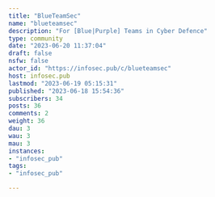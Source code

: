 ```yaml
---
title: "BlueTeamSec" 
name: "blueteamsec"
description: "For [Blue|Purple] Teams in Cyber Defence"
type: community
date: "2023-06-20 11:37:04"
draft: false
nsfw: false
actor_id: "https://infosec.pub/c/blueteamsec"
host: infosec.pub
lastmod: "2023-06-19 05:15:31"
published: "2023-06-18 15:54:36"
subscribers: 34
posts: 36
comments: 2
weight: 36
dau: 3
wau: 3
mau: 3
instances:
- "infosec_pub"
tags: 
- "infosec_pub"

---
```

